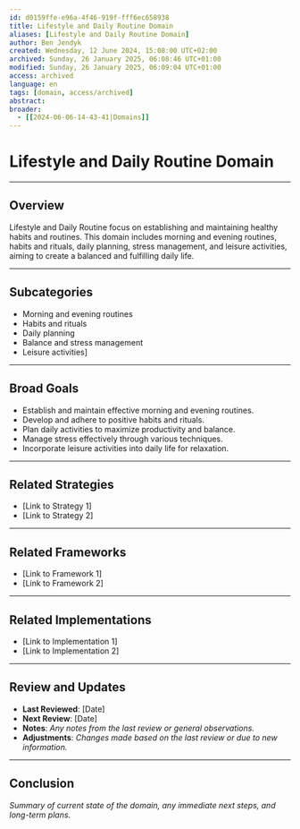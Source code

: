 ```yaml
---
id: d0159ffe-e96a-4f46-919f-fff6ec658938
title: Lifestyle and Daily Routine Domain
aliases: [Lifestyle and Daily Routine Domain]
author: Ben Jendyk
created: Wednesday, 12 June 2024, 15:08:00 UTC+02:00
archived: Sunday, 26 January 2025, 06:08:46 UTC+01:00
modified: Sunday, 26 January 2025, 06:09:04 UTC+01:00
access: archived 
language: en
tags: [domain, access/archived]
abstract:
broader:
  - [[2024-06-06-14-43-41|Domains]]
---
```


# Lifestyle and Daily Routine Domain

--- 

## Overview

Lifestyle and Daily Routine focus on establishing and maintaining healthy habits and routines. This domain includes morning and evening routines, habits and rituals, daily planning, stress management, and leisure activities, aiming to create a balanced and fulfilling daily life.

--- 

## Subcategories

- Morning and evening routines
- Habits and rituals
- Daily planning
- Balance and stress management
- Leisure activities]

---

## Broad Goals

- Establish and maintain effective morning and evening routines.
- Develop and adhere to positive habits and rituals.
- Plan daily activities to maximize productivity and balance.
- Manage stress effectively through various techniques.
- Incorporate leisure activities into daily life for relaxation.

---  

## Related Strategies

- [Link to Strategy 1]
- [Link to Strategy 2]

--- 

## Related Frameworks

- [Link to Framework 1]
- [Link to Framework 2]

--- 

## Related Implementations

- [Link to Implementation 1]
- [Link to Implementation 2]

---

## Review and Updates

- **Last Reviewed**: [Date] 
- **Next Review**: [Date] 
- **Notes**: *Any notes from the last review or general observations.* 
- **Adjustments**: *Changes made based on the last review or due to new information.*

--- 

## Conclusion

*Summary of current state of the domain, any immediate next steps, and long-term plans.*
